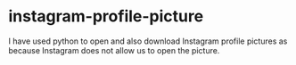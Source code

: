 # instagram-profile-picture
I have used python to open and also download Instagram profile pictures as because Instagram does not allow us to open the picture.
